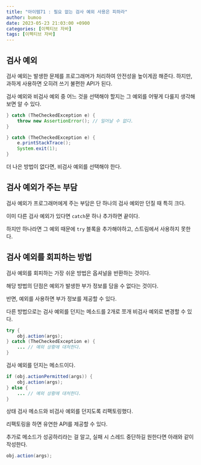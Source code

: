 ```yaml
---
title: "아이템71 : 필요 없는 검사 예외 사용은 피하라"
author: bumoo
date: 2023-05-23 21:03:00 +0900
categories: [이펙티브 자바]
tags: [이펙티브 자바]
---
```


## 검사 예외

검사 예외는 발생한 문제를 프로그래머가 처리하여 안전성을 높이게끔 해준다. 하지만, 과하게 사용하면 오히려 쓰기 불편한 API가 된다.

검사 예외와 비검사 예외 중 어느 것을 선택해야 할지는 그 예외를 어떻게 다룰지 생각해보면 알 수 있다.

```java
} catch (TheCheckedException e) {
    throw new AssertionError(); // 일어날 수 없다.
}
```

```java
} catch (TheCheckedException e) {
    e.printStackTrace();
    System.exit(1);
}
```

더 나은 방법이 없다면, 비검사 예외를 선택해야 한다.

## 검사 예외가 주는 부담

검사 예외가 프로그래머에게 주는 부담은 단 하나의 검사 예외만 던질 때 특히 크다.

이미 다른 검사 예외가 있다면 `catch`문 하나 추가하면 끝이다.

하지만 하나라면 그 예외 때문에 `try` 블록을 추가해야하고, 스트림에서 사용하지 못한다.

## 검사 예외를 회피하는 방법

검사 예외를 회피하는 가장 쉬운 방법은 옵셔널을 반환하는 것이다.

해당 방법의 단점은 예외가 발생한 부가 정보를 담을 수 없다는 것이다.

반면, 예외를 사용하면 부가 정보를 제공할 수 있다.

다른 방법으로는 검사 예외를 던지는 메소드를 2개로 쪼개 비검사 예외로 변경할 수 있다.

```java
try {
    obj.action(args);
} catch (TheCheckedException e) {
    ... // 예외 상황에 대처한다.
}
```

검사 예외를 던지는 메소드이다.

```java
if (obj.actionPermitted(args)) {
    obj.action(args);
} else {
    ... // 예외 상황에 대처한다.
}
```
상태 검사 메소드와 비검사 예외를 던지도록 리팩토링했다.

리팩토링을 하면 유연한 API를 제공할 수 있다.

추가로 메소드가 성공하리라는 걸 알고, 실패 시 스레드 중단하길 원한다면 아래와 같이 작성한다.

```java
obj.action(args);
```